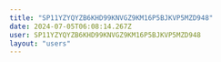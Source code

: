 ```yaml
---
title: "SP11YZYQYZB6KHD99KNVGZ9KM16P5BJKVP5MZD948"
date: 2024-07-05T06:08:14.267Z
user: SP11YZYQYZB6KHD99KNVGZ9KM16P5BJKVP5MZD948
layout: "users"
---
```

    